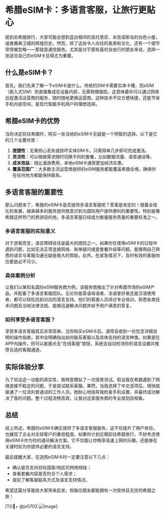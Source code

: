 # 希腊eSIM卡：多语言客服，让旅行更贴心

提到去希腊旅行，大家可能会想到蓝白相间的圣托里尼、米克诺斯岛的白色小屋，或者雅典卫城的辉煌历史。然而，除了这些令人向往的美景和文化，还有一个细节常常被忽略——那就是通信服务。尤其是对于那些喜欢自由行的朋友来说，选择一张适合自己的eSIM卡显得尤为重要。

## 什么是eSIM卡？

首先，我们先来了解一下eSIM卡是什么。传统的SIM卡需要实体卡槽，而eSIM（嵌入式SIM）则直接集成在设备内部，无需物理插拔。这意味着你可以通过网络远程激活运营商的服务，随时随地更换运营商。这种技术不仅方便快捷，还能节省手机内部空间，是现代智能手机用户的理想选择。

## 希腊eSIM卡的优势

当你决定前往希腊时，购买一张当地的eSIM卡无疑是一个明智的选择。以下是它的几个主要优势：

1. **便捷性**：无需担心丢失或损坏实体SIM卡。只需简单几步即可完成激活。
2. **灵活性**：可以根据需求随时切换不同的套餐，比如数据流量、语音通话等。
3. **成本效益**：相比漫游费用，本地eSIM卡通常更加经济实惠。
4. **覆盖范围广**：大多数主流运营商提供的eSIM服务都能覆盖希腊全境，确保你在任何地方都能保持联系。

## 多语言客服的重要性

那么问题来了，希腊的eSIM卡是否提供多语言客服呢？答案是肯定的！随着全球化的发展，越来越多的服务提供商意识到为国际用户提供便利的重要性。特别是像希腊这样热门的旅游目的地，多语言客服已经成为衡量服务质量的重要标准之一。

### 多语言客服的实际意义

对于游客而言，语言障碍往往是最大的困扰之一。如果你在使用eSIM卡的过程中遇到问题，比如无法正常连接网络、账单疑问或是套餐升级等问题，能够用自己熟悉的语言与客服沟通无疑是极大的帮助。此外，在紧急情况下，及时有效的客服响应更是必不可少。

### 具体案例分析

让我们以某知名国际eSIM服务商为例，该服务商推出了针对希腊市场的eSIM产品，并配备了多语言客服团队。无论你是英语母语者、法语爱好者还是汉语使用者，都可以轻松找到对应的语言支持。他们的客服人员经过专业培训，熟悉各类技术问题及当地法律法规，能够迅速解决问题并给予用户满意的答复。

### 如何享受多语言客服？

享受多语言客服其实非常简单。当你购买eSIM卡后，通常会收到一份包含详细说明的操作指南，其中会明确指出如何联系客服以及具体支持的语言种类。如果是在APP内操作，则可以直接点击“在线客服”按钮，系统会自动检测你的语言设置并推荐合适的客服通道。

## 实际体验分享

为了验证这一功能的真实性，我特意模拟了一次情景测试。假设我在希腊遇到了网络连接不稳定的问题，于是尝试联系客服。果然，当我选择了中文选项后，很快就接通了一位流利普通话的工作人员。她耐心地指导我检查手机设置，并最终成功解决了我的问题。整个过程流畅高效，让我对这家服务商的专业度刮目相看。

## 总结

综上所述，希腊的eSIM卡确实提供了多语言客服服务，这不仅提升了用户体验，也展现了企业对全球客户的重视程度。如果你计划近期前往希腊旅行，不妨考虑使用eSIM卡作为你的通讯解决方案。它不仅能让你畅享高速上网的乐趣，还能够在关键时刻为你提供必要的语言支持。

最后提醒大家，在选购eSIM卡时一定要注意以下几点：
- 确认是否支持目标国家/地区的网络频段；
- 查看套餐内容是否符合个人需求；
- 提前了解客服联系方式及语言支持情况。

希望这篇分享能给大家带来启发，祝每位朋友都能拥有一次愉快且无忧的希腊之旅！

[TG💪+ @jx0703 ![Image](https://github.com/user-attachments/assets/dbca1d08-cadb-493c-b0ec-ad6f7a83f270)]